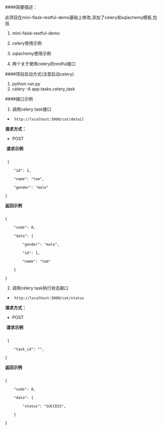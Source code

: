 
####简要描述：

此项目在mini-flask-restful-demo基础上修改,添加了celery和sqlachemy模板,包括

1. mini-falsk-restful-demo

2. celery使用示例

3. sqlachemy使用示例

4. 两个关于使用celery的restful接口


####项目启动方式(注意启动celery)

1. python run.py
2. celery -A app.tasks.celery_task


####接口示例

1. 调用celery task接口
- ` http://localhost:5000/cat/detail`

  
**请求方式：**

- POST 

​
**请求示例**

``` 

 {

    "id": 1,

    "name": "tom",

    "gender": "male"

}

```

 **返回示例**

``` 

{

    "code": 0,

    "data": {

        "gender": "male",

        "id": 1,

        "name": "tom"

    }

}

```

2. 调用celery task执行状态接口
- ` http://localhost:5000/cat/status`

  
**请求方式：**

- POST 

​
**请求示例**

``` 

 {

    "task_id": "",

}

```

 **返回示例**

``` 

{

    "code": 0,

    "data": {

        "status": "SUCCESS",

    }

}

```
